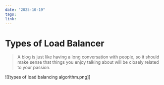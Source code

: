 ```yaml
---
date: "2025-10-19"
tags: 
link:
---
```


# Types of Load Balancer

> A blog is just like having a long conversation with people, so it should make sense that things you enjoy talking about will be closely related to your passion.

![[types of load balancing algorithm.png]]